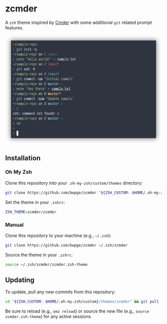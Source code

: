 # zcmder

A `zsh` theme inspired by [Cmder](https://cmder.app/) with some additional `git` related prompt features.

<p align="center"><img src="preview.png"></p>

## Installation

### Oh My Zsh

Clone this repository into your `.oh-my-zsh/custom/themes` directory:

```sh
git clone https://github.com/bwpge/zcmder "${ZSH_CUSTOM:-$HOME/.oh-my-zsh/custom}/themes/zcmder"
```

Set the theme in your `.zshrc`:

```sh
ZSH_THEME=zcmder/zcmder
```

### Manual

Clone this repository to your machine (e.g., `~/.zsh`):

```sh
git clone https://github.com/bwpge/zcmder ~/.zsh/zcmder
```

Source the theme in your `.zshrc`:

```sh
source ~/.zsh/zcmder/zcmder.zsh-theme
```

## Updating

To update, pull any new commits from this repository:

```sh
cd "${ZSH_CUSTOM:-$HOME/.oh-my-zsh/custom}/themes/zcmder" && git pull
```

Be sure to reload (e.g., `omz reload`) or source the new file (e.g., `source zcmder.zsh-theme`) for any active sessions.

